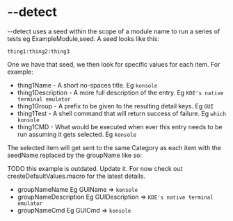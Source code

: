 # --detect
--detect uses a seed within the scope of a module name to run a series of tests eg ExampleModule,seed. A seed looks like this:

    thing1:thing2:thing3

One we have that seed, we then look for specific values for each item. For example:

* thing1Name - A short no-spaces title. Eg `konsole`
* thing1Description - A more full description of the entry. Eg `KDE's native terminal emulator`
* thing1Group - A prefix to be given to the resulting detail keys. Eg `GUI`
* thing1Test - A shell command that will return success of failure. Eg `which konsole`
* thing1CMD - What would be executed when ever this entry needs to be run assuming it gets selected. Eg `konsole`

The selected item will get sent to the same Category as each item with the seedName replaced by the groupName like so:

TODO this example is outdated. Update it. For now check out createDefaultValues.macro for the latest details.

* groupNameName Eg GUIName => `konsole`
* groupNameDescription Eg GUIDescription => `KDE's native terminal emulator`
* groupNameCmd Eg GUICmd => `konsole`
